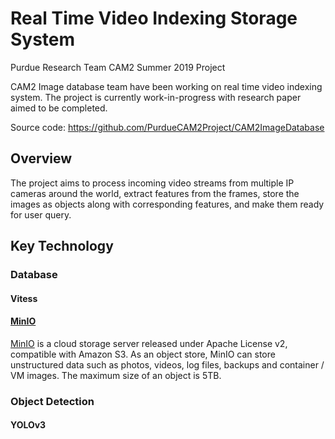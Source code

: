 # Real Time Video Indexing Storage System
Purdue Research Team CAM2 Summer 2019 Project

CAM2 Image database team have been working on real time video indexing system. The project is currently work-in-progress with research paper aimed to be completed.

Source code: https://github.com/PurdueCAM2Project/CAM2ImageDatabase

## Overview
The project aims to process incoming video streams from multiple IP cameras around the world, extract features from the frames, store the images as objects along with corresponding features, and make them ready for user query.

## Key Technology

### Database
#### Vitess
#### [MinIO](https://github.com/minio)
[MinIO](https://github.com/minio) is a cloud storage server released under Apache License v2, compatible with Amazon S3.
As an object store, MinIO can store unstructured data such as photos, videos, log files, backups and container / VM images. The maximum size of an object is 5TB.

### Object Detection
#### YOLOv3

